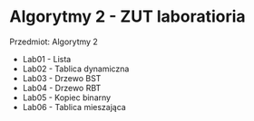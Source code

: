# Algorytmy 2 - ZUT laboratioria
Przedmiot: Algorytmy 2
+ Lab01 - Lista
+ Lab02 - Tablica dynamiczna
+ Lab03 - Drzewo BST
+ Lab04 - Drzewo RBT
+ Lab05 - Kopiec binarny
+ Lab06 - Tablica mieszająca

